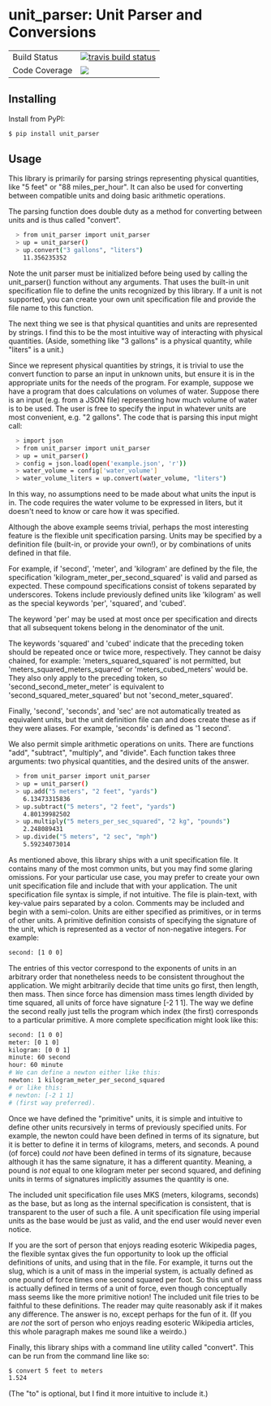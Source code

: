 # unit_parser: Unit Parser and Conversions

<table>
<tr>
  <td>Build Status</td>
  <td>
    <a href="https://travis-ci.org/rwilson4/unit_parser">
    <img src="https://travis-ci.org/rwilson4/unit_parser.svg?branch=master&label=Travis%20CI" alt="travis build status" />
    </a>
  </td>
</tr>
<tr>
  <td>Code Coverage</td>
  <td>
    <a href="https://codecov.io/gh/rwilson4/unit_parser">
    <img src="https://codecov.io/gh/rwilson4/unit_parser/branch/master/graph/badge.svg" />
    </a>
  </td>
</tr>
</table>

## Installing
Install from PyPI:
````sh
$ pip install unit_parser
````

## Usage
This library is primarily for parsing strings representing physical
quantities, like "5 feet" or "88 miles_per_hour". It can also be used
for converting between compatible units and doing basic arithmetic
operations.

The parsing function does double duty as a method for converting
between units and is thus called "convert".
```sh
  > from unit_parser import unit_parser
  > up = unit_parser()
  > up.convert("3 gallons", "liters")
    11.356235352
```
Note the unit parser must be initialized before being used by calling
the unit_parser() function without any arguments. That uses the
built-in unit specification file to define the units recognized by
this library. If a unit is not supported, you can create your own unit
specification file and provide the file name to this function.

The next thing we see is that physical quantities and units are
represented by strings. I find this to be the most intuitive way of
interacting with physical quantities. (Aside, something like "3
gallons" is a physical quantity, while "liters" is a unit.)

Since we represent physical quantities by strings, it is trivial to
use the convert function to parse an input in unknown units, but
ensure it is in the appropriate units for the needs of the program.
For example, suppose we have a program that does calculations on
volumes of water. Suppose there is an input (e.g. from a JSON file)
representing how much volume of water is to be used. The user is free
to specify the input in whatever units are most convenient, e.g. "2
gallons". The code that is parsing this input might call:

```sh
  > import json
  > from unit_parser import unit_parser
  > up = unit_parser()
  > config = json.load(open('example.json', 'r'))
  > water_volume = config['water_volume']
  > water_volume_liters = up.convert(water_volume, "liters")
```

In this way, no assumptions need to be made about what units the input
is in. The code requires the water volume to be expressed in liters,
but it doesn't need to know or care how it was specified.

Although the above example seems trivial, perhaps the most interesting
feature is the flexible unit specification parsing. Units may be
specified by a definition file (built-in, or provide your own!), or by
combinations of units defined in that file.

For example, if 'second', 'meter', and 'kilogram' are defined by the
file, the specification 'kilogram_meter_per_second_squared' is valid
and parsed as expected. These compound specifications consist of
tokens separated by underscores. Tokens include previously defined
units like 'kilogram' as well as the special keywords 'per',
'squared', and 'cubed'.

The keyword 'per' may be used at most once per specification and
directs that all subsequent tokens belong in the denominator of the
unit.

The keywords 'squared' and 'cubed' indicate that the preceding token
should be repeated once or twice more, respectively. They cannot be
daisy chained, for example: 'meters_squared_squared' is not permitted,
but 'meters_squared_meters_squared' or 'meters_cubed_meters' would
be. They also only apply to the preceding token, so
'second_second_meter_meter' is equivalent to
'second_squared_meter_squared' but not 'second_meter_squared'.

Finally, 'second', 'seconds', and 'sec' are not automatically
treated as equivalent units, but the unit definition file can and
does create these as if they were aliases. For example, 'seconds'
is defined as '1 second'.

We also permit simple arithmetic operations on units. There are
functions "add", "subtract", "multiply", and "divide". Each function
takes three arguments: two physical quantities, and the desired units
of the answer.

```sh
  > from unit_parser import unit_parser
  > up = unit_parser()
  > up.add("5 meters", "2 feet", "yards")
    6.13473315836
  > up.subtract("5 meters", "2 feet", "yards")
    4.80139982502
  > up.multiply("5 meters_per_sec_squared", "2 kg", "pounds")
    2.248089431
  > up.divide("5 meters", "2 sec", "mph")
    5.59234073014
```

As mentioned above, this library ships with a unit specification
file. It contains many of the most common units, but you may find some
glaring omissions. For your particular use case, you may prefer to
create your own unit specification file and include that with your
application. The unit specification file syntax is simple, if not
intuitive. The file is plain-text, with key-value pairs separated by a
colon. Comments may be included and begin with a semi-colon. Units are
either specified as primitives, or in terms of other units. A
primitive definition consists of specifying the signature of the unit,
which is represented as a vector of non-negative integers. For example:
````sh
second: [1 0 0]
````
The entries of this vector correspond to the exponents of units in an
arbitrary order that nonetheless needs to be consistent throughout the
application. We might arbitrarily decide that time units go first,
then length, then mass. Then since force has dimension mass times
length divided by time squared, all units of force have signature [-2
1 1]. The way we define the second really just tells the program which
index (the first) corresponds to a particular primitive. A more
complete specification might look like this:
````sh
second: [1 0 0]
meter: [0 1 0]
kilogram: [0 0 1]
minute: 60 second
hour: 60 minute
# We can define a newton either like this:
newton: 1 kilogram_meter_per_second_squared
# or like this:
# newton: [-2 1 1]
# (first way preferred).
````
Once we have defined the "primitive" units, it is simple and intuitive
to define other units recursively in terms of previously specified
units. For example, the newton could have been defined in terms of its
signature, but it is better to define it in terms of kilograms,
meters, and seconds. A pound (of force) could *not* have been defined
in terms of its signature, because although it has the same signature,
it has a different quantity. Meaning, a pound is *not* equal to one
kilogram meter per second squared, and defining units in terms of
signatures implicitly assumes the quantity is one.

The included unit specification file uses MKS (meters, kilograms,
seconds) as the base, but as long as the internal specification is
consistent, that is transparent to the user of such a file. A unit
specification file using imperial units as the base would be just as
valid, and the end user would never even notice.

If you are the sort of person that enjoys reading esoteric Wikipedia
pages, the flexible syntax gives the fun opportunity to look up the
official definitions of units, and using that in the file. For
example, it turns out the slug, which is a unit of mass in the
imperial system, is actually defined as one pound of force times one
second squared per foot. So this unit of mass is actually defined in
terms of a unit of force, even though conceptually mass seems like the
more primitive notion! The included unit file tries to be faithful to
these definitions. The reader may quite reasonably ask if it makes any
difference. The answer is no, except perhaps for the fun of it. (If
you are *not* the sort of person who enjoys reading esoteric Wikipedia
articles, this whole paragraph makes me sound like a weirdo.)

Finally, this library ships with a command line utility called
"convert". This can be run from the command line like so:
````sh
$ convert 5 feet to meters
1.524
````
(The "to" is optional, but I find it more intuitive to include it.)
